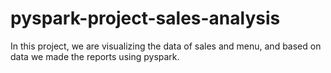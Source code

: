 # pyspark-project-sales-analysis

In this project, we are visualizing the data of sales and menu, and based on data we made the reports using pyspark.
